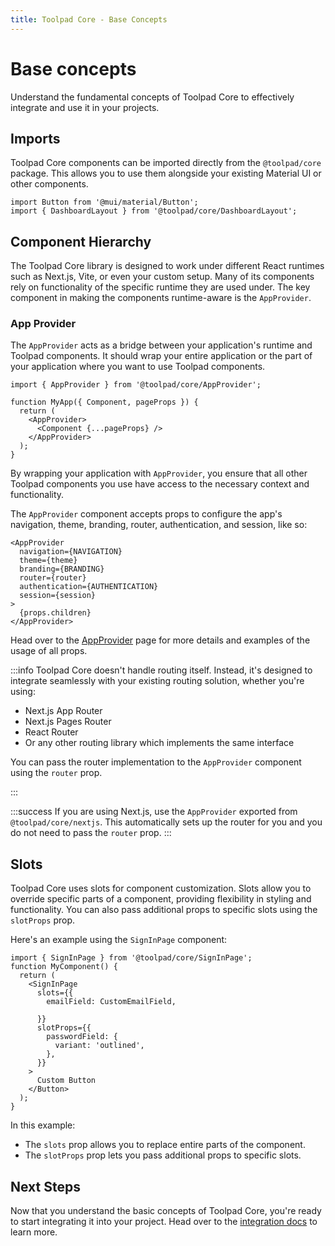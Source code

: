 ```yaml
---
title: Toolpad Core - Base Concepts
---
```


# Base concepts

<p class="description">Understand the fundamental concepts of Toolpad Core to effectively integrate and use it in your projects.</p>

## Imports

Toolpad Core components can be imported directly from the `@toolpad/core` package. This allows you to use them alongside your existing Material UI or other components.

```tsx
import Button from '@mui/material/Button';
import { DashboardLayout } from '@toolpad/core/DashboardLayout';
```

## Component Hierarchy

The Toolpad Core library is designed to work under different React runtimes such as Next.js, Vite, or even your custom setup. Many of its components rely on functionality of the specific runtime they are used under. The key component in making the components runtime-aware is the `AppProvider`.

### App Provider

The `AppProvider` acts as a bridge between your application's runtime and Toolpad components. It should wrap your entire application or the part of your application where you want to use Toolpad components.

```tsx
import { AppProvider } from '@toolpad/core/AppProvider';

function MyApp({ Component, pageProps }) {
  return (
    <AppProvider>
      <Component {...pageProps} />
    </AppProvider>
  );
}
```

By wrapping your application with `AppProvider`, you ensure that all other Toolpad components you use have access to the necessary context and functionality.

The `AppProvider` component accepts props to configure the app's navigation, theme, branding, router, authentication, and session, like so:

```tsx
<AppProvider
  navigation={NAVIGATION}
  theme={theme}
  branding={BRANDING}
  router={router}
  authentication={AUTHENTICATION}
  session={session}
>
  {props.children}
</AppProvider>
```

Head over to the [AppProvider](/toolpad/core/react-app-provider/) page for more details and examples of the usage of all props.

:::info
Toolpad Core doesn't handle routing itself. Instead, it's designed to integrate seamlessly with your existing routing solution, whether you're using:

- Next.js App Router
- Next.js Pages Router
- React Router
- Or any other routing library which implements the same interface

You can pass the router implementation to the `AppProvider` component using the `router` prop.

:::

:::success
If you are using Next.js, use the `AppProvider` exported from `@toolpad/core/nextjs`. This automatically sets up the router for you and you do not need to pass the `router` prop.
:::

## Slots

Toolpad Core uses slots for component customization. Slots allow you to override specific parts of a component, providing flexibility in styling and functionality. You can also pass additional props to specific slots using the `slotProps` prop.

Here's an example using the `SignInPage` component:

```tsx
import { SignInPage } from '@toolpad/core/SignInPage';
function MyComponent() {
  return (
    <SignInPage
      slots={{
        emailField: CustomEmailField,

      }}
      slotProps={{
        passwordField: {
          variant: 'outlined',
        },
      }}
    >
      Custom Button
    </Button>
  );
}
```

In this example:

- The `slots` prop allows you to replace entire parts of the component.
- The `slotProps` prop lets you pass additional props to specific slots.

## Next Steps

Now that you understand the basic concepts of Toolpad Core, you're ready to start integrating it into your project. Head over to the [integration docs](/toolpad/core/introduction/integration/) to learn more.
